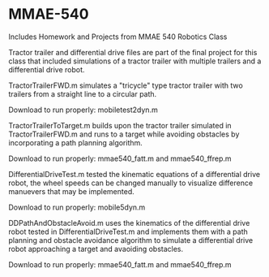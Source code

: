 # MMAE-540
Includes Homework and Projects from MMAE 540 Robotics Class

Tractor trailer and differential drive files are part of the final project for this class that included simulations of a tractor trailer with multiple trailers and a differential drive robot. 

TractorTrailerFWD.m simulates a "tricycle" type tractor trailer with two trailers from a straight line to a circular path.

Download to run properly: mobiletest2dyn.m

TractorTrailerToTarget.m builds upon the tractor trailer simulated in TractorTrailerFWD.m and runs to a target while avoiding obstacles by incorporating a path planning algorithm.

Download to run properly: mmae540_fatt.m and mmae540_ffrep.m

DifferentialDriveTest.m tested the kinematic equations of a differential drive robot, the wheel speeds can be changed manually to visualize difference manuevers that may be implemented.

Download to run properly: mobile5dyn.m

DDPathAndObstacleAvoid.m uses the kinematics of the differential drive robot tested in DifferentialDriveTest.m and implements them with a path planning and obstacle avoidance algorithm to simulate a differential drive robot approaching a target and avaoiding obstacles.

Download to run properly: mmae540_fatt.m and mmae540_ffrep.m
